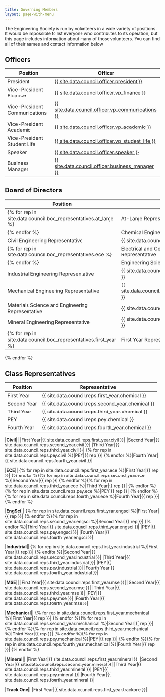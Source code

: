 ```yaml
---
title: Governing Members
layout: page-with-menu
---
```


The Engineering Society is run by volunteers in a wide variety of positions. It would be impossible to list everyone who contributes to its operation, but this page includes information about many of those volunteers. You can find all of their names and contact information below

## Officers

|Position|Officer|
|-|-|
|President|[{{ site.data.council.officer.president }}](mailto:president@skule.ca)|
|Vice-President Finance|[{{ site.data.council.officer.vp_finance }}](mailto:vpfinance@skule.ca)|
|Vice-President Communications|[{{ site.data.council.officer.vp_communications }}](mailto:vpcomm@skule.ca)|
|Vice-President Academic|[{{ site.data.council.officer.vp_academic }}](mailto:vpacademic@skule.ca)|
|Vice-President Student Life|[{{ site.data.council.officer.vp_student_life }}](mailto:vpstudentlife@skule.ca)|
|Speaker|[{{ site.data.council.officer.speaker }}](mailto:speaker@g.skule.ca)|
|Business Manager|[{{ site.data.council.officer.business_manager }}](mailto:rhonda@g.skule.ca)|

## Board of Directors

|Position|Representative|
|-|-|
{% for rep in site.data.council.bod_representatives.at_large %}|At-Large Representative|{{ rep }}|
{% endfor %}|Chemical Engineering Representative|{{ site.data.council.bod_representatives.chemical }}|
|Civil Engineering Representative|{{ site.data.council.bod_representatives.civil }}|
{% for rep in site.data.council.bod_representatives.ece %}|Electrical and Computer Engineering Representative|{{ rep }}|
{% endfor %}|Engineering Science Representative|{{ site.data.council.bod_representatives.engsci }}|
|Industrial Engineering Representative|{{ site.data.council.bod_representatives.industrial }}|
|Mechanical Engineering Representative|{{ site.data.council.bod_representatives.mechanical }}|
|Materials Science and Engineering Representative|{{ site.data.council.bod_representatives.mse }}|
|Mineral Engineering Representative|{{ site.data.council.bod_representatives.mineral }}|
{% for rep in site.data.council.bod_representatives.first_year %}|First Year Representative|{{ rep }}|
{% endfor %}

## Class Representatives

|Position|Representative|
|-|-|
|First Year|{{ site.data.council.reps.first_year.chemical }}|
|Second Year|{{ site.data.council.reps.second_year.chemical }}|
|Third Year|{{ site.data.council.reps.third_year.chemical }}|
|PEY|{{ site.data.council.reps.pey.chemical }}|
|Fourth Year|{{ site.data.council.reps.fourth_year.chemical }}|

|**Civil**||
|First Year|{{ site.data.council.reps.first_year.civil }}|
|Second Year|{{ site.data.council.reps.second_year.civil }}|
|Third Year|{{ site.data.council.reps.third_year.civil }}|
{% for rep in site.data.council.reps.pey.civil %}|PEY|{{ rep }}|
{% endfor %}|Fourth Year|{{ site.data.council.reps.fourth_year.civil }}|

|**ECE**||
{% for rep in site.data.council.reps.first_year.ece %}|First Year|{{ rep }}|
{% endfor %}{% for rep in site.data.council.reps.second_year.ece %}|Second Year|{{ rep }}|
{% endfor %}{% for rep in site.data.council.reps.third_year.ece %}|Third Year|{{ rep }}|
{% endfor %}{% for rep in site.data.council.reps.pey.ece %}|PEY|{{ rep }}|
{% endfor %}{% for rep in site.data.council.reps.fourth_year.ece %}|Fourth Year|{{ rep }}|
{% endfor %}

|**EngSci**||
{% for rep in site.data.council.reps.first_year.engsci %}|First Year|{{ rep }}|
{% endfor %}{% for rep in site.data.council.reps.second_year.engsci %}|Second Year|{{ rep }}|
{% endfor %}|Third Year|{{ site.data.council.reps.third_year.engsci }}|
|PEY|{{ site.data.council.reps.pey.engsci }}|
|Fourth Year|{{ site.data.council.reps.fourth_year.engsci }}|

|**Industrial**||
{% for rep in site.data.council.reps.first_year.industrial %}|First Year|{{ rep }}|
{% endfor %}|Second Year|{{ site.data.council.reps.second_year.industrial }}|
|Third Year|{{ site.data.council.reps.third_year.industrial }}|
|PEY|{{ site.data.council.reps.pey.industrial }}|
|Fourth Year|{{ site.data.council.reps.fourth_year.industrial }}|

|**MSE**||
|First Year|{{ site.data.council.reps.first_year.mse }}|
|Second Year|{{ site.data.council.reps.second_year.mse }}|
|Third Year|{{ site.data.council.reps.third_year.mse }}|
|PEY|{{ site.data.council.reps.pey.mse }}|
|Fourth Year|{{ site.data.council.reps.fourth_year.mse }}|

|**Mechanical**||
{% for rep in site.data.council.reps.first_year.mechanical %}|First Year|{{ rep }}|
{% endfor %}{% for rep in site.data.council.reps.second_year.mechanical %}|Second Year|{{ rep }}|
{% endfor %}{% for rep in site.data.council.reps.third_year.mechanical %}|Third Year|{{ rep }}|
{% endfor %}{% for rep in site.data.council.reps.pey.mechanical %}|PEY|{{ rep }}|
{% endfor %}{% for rep in site.data.council.reps.fourth_year.mechanical %}|Fourth Year|{{ rep }}|
{% endfor %}

|**Mineral**||
|First Year|{{ site.data.council.reps.first_year.mineral }}|
|Second Year|{{ site.data.council.reps.second_year.mineral }}|
|Third Year|{{ site.data.council.reps.third_year.mineral }}|
|PEY|{{ site.data.council.reps.pey.mineral }}|
|Fourth Year|{{ site.data.council.reps.fourth_year.mineral }}|

|**Track One**||
|First Year|{{ site.data.council.reps.first_year.trackone }}|